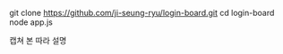 git clone https://github.com/ji-seung-ryu/login-board.git
cd login-board
node app.js



캡쳐 본 따라 설명 


